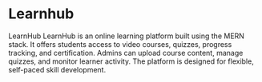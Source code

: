 # Learnhub
LearnHub LearnHub is an online learning platform built using the MERN stack. It offers students access to video courses, quizzes, progress tracking, and certification. Admins can upload course content, manage quizzes, and monitor learner activity. The platform is designed for flexible, self-paced skill development.
